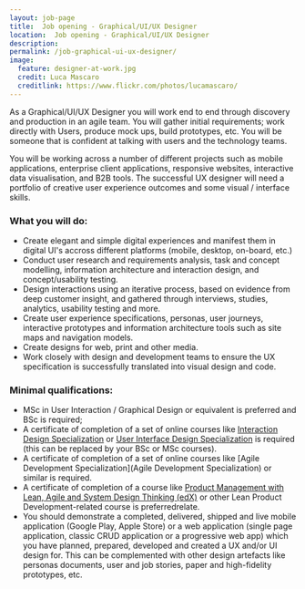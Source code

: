 ```yaml
---
layout: job-page 
title:  Job opening - Graphical/UI/UX Designer 
location:  Job opening - Graphical/UI/UX Designer
description:  
permalink: /job-graphical-ui-ux-designer/
image:
  feature: designer-at-work.jpg 
  credit: Luca Mascaro 
  creditlink: https://www.flickr.com/photos/lucamascaro/
---
```


As a Graphical/UI/UX Designer you will work end to end through discovery and production in an agile team. You will gather initial requirements; work directly with Users, produce mock ups, build prototypes, etc. You will be someone that is confident at talking with users and the technology teams.

You will be working across a number of different projects such as mobile applications, enterprise client applications, responsive websites, interactive data visualisation, and B2B tools. The successful UX designer will need a portfolio of creative user experience outcomes and some visual / interface skills.

### What you will do:

*   Create elegant and simple digital experiences and manifest them in digital UI's accross different platforms (mobile, desktop, on-board, etc.)
*   Conduct user research and requirements analysis, task and concept modelling, information architecture and interaction design, and concept/usability testing.
*   Design interactions using an iterative process, based on evidence from deep customer insight, and gathered through interviews, studies, analytics, usability testing and more.
*   Create user experience specifications, personas, user journeys, interactive prototypes and information architecture tools such as site maps and navigation models.
*   Create designs for web, print and other media.
*   Work closely with design and development teams to ensure the UX specification is successfully translated into visual design and code.

### Minimal qualifications:

*   MSc in User Interaction / Graphical Design or equivalent is preferred and BSc is required;
*   A certificate of completion of a set of online courses like [Interaction Design Specialization](https://www.coursera.org/specializations/interaction-design) or [User Interface Design Specialization](https://www.coursera.org/specializations/user-interface-design) is required (this can be replaced by your BSc or MSc courses).
*   A certificate of completion of a set of online courses like [Agile Development Specialization](Agile Development Specialization) or similar is required.
*   A certificate of completion of a course like [Product Management with Lean, Agile and System Design Thinking (edX)](https://www.mooc-list.com/course/product-management-lean-agile-and-system-design-thinking-edx) or other Lean Product Development-related course is preferredrelate.
*   You should demonstrate a completed, delivered, shipped and live mobile application (Google Play, Apple Store) or a web application (single page application, classic CRUD application or a progressive web app) which you have planned, prepared, developed and created a UX and/or UI design for. This can be complemented with other design artefacts like personas documents, user and job stories, paper and high-fidelity prototypes, etc.




